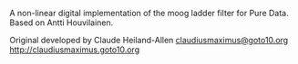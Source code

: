 A non-linear digital implementation of the moog ladder filter for Pure Data. Based on Antti Houvilainen.

Original developed by Claude Heiland-Allen
claudiusmaximus@goto10.org
http://claudiusmaximus.goto10.org

